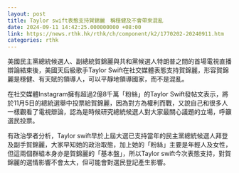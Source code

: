 ```yaml
---
layout: post
title: Taylor swift表態支持賀錦麗　稱穩健及不會帶來混亂
date: 2024-09-11 14:42:25.000000000 +08:00
link: https://news.rthk.hk/rthk/ch/component/k2/1770202-20240911.htm
categories: rthk
---
```


美國民主黨總統候選人、副總統賀錦麗與共和黨候選人特朗普之間的首場電視直播辯論結束後，美國天后級歌手Taylor Swift在社交媒體表態支持賀錦麗，形容賀錦麗是穩健、有天賦的領導人，可以平靜地領導國家，而不是混亂。

在社交媒體Instagram擁有超過2億8千萬「粉絲」的Taylor Swift發帖文表示，將於11月5日的總統選舉中投票給賀錦麗，因為對方為權利而戰，又說自己和很多人一樣觀看了電視辯論，認為是時候研究總統候選人對大家最關心議題的立場，呼籲選民投票。

有政治學者分析，Taylor swift早於上屆大選已支持當年的民主黨總統候選人拜登及副手賀錦麗，大家早知她的政治取態，加上她的「粉絲」主要是年輕人及女性，但這兩個群組本身亦是賀錦麗的「基本盤」，所以Taylor swift今次表態支持，對賀錦麗的選情影響不會太大，但可能會對選民登記產生影響。
